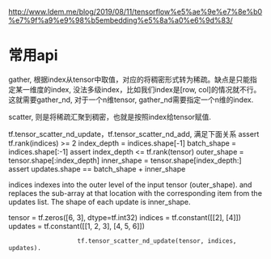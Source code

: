 http://www.ldem.me/blog/2019/08/11/tensorflow%e5%ae%9e%e7%8e%b0%e7%9f%a9%e9%98%b5embedding%e5%8a%a0%e6%9d%83/


# 常用api
gather, 根据index从tensor中取值，对应的将稠密形式转为稀疏。缺点是只能指定某一维度的index, 没法多级index，比如我们index是[row, col]的情况就不行。
这就需要gather_nd, 对于一个n维tensor, gather_nd需要指定一个n维的index.

scatter, 则是将稀疏汇聚到稠密，也就是按照index给tensor赋值.

tf.tensor_scatter_nd_update，tf.tensor_scatter_nd_add,
满足下面关系
assert tf.rank(indices) >= 2
index_depth = indices.shape[-1]
batch_shape = indices.shape[:-1]
assert index_depth <= tf.rank(tensor)
outer_shape = tensor.shape[:index_depth]
inner_shape = tensor.shape[index_depth:]
assert updates.shape == batch_shape + inner_shape

indices indexes into the outer level of the input tensor (outer_shape). and replaces the sub-array at that location with the corresponding item from the updates list. The shape of each update is inner_shape.

tensor = tf.zeros([6, 3], dtype=tf.int32)
indices = tf.constant([[2], [4]])
updates = tf.constant([[1, 2, 3],
                       [4, 5, 6]])

                       tf.tensor_scatter_nd_update(tensor, indices, updates).